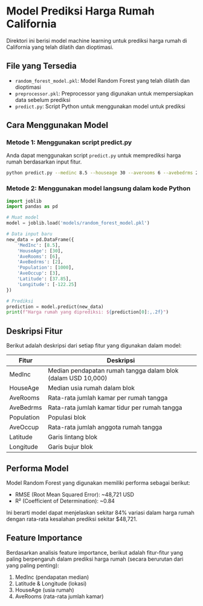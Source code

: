 # Model Prediksi Harga Rumah California

Direktori ini berisi model machine learning untuk prediksi harga rumah di California yang telah dilatih dan dioptimasi.

## File yang Tersedia

- `random_forest_model.pkl`: Model Random Forest yang telah dilatih dan dioptimasi
- `preprocessor.pkl`: Preprocessor yang digunakan untuk mempersiapkan data sebelum prediksi
- `predict.py`: Script Python untuk menggunakan model untuk prediksi

## Cara Menggunakan Model

### Metode 1: Menggunakan script predict.py

Anda dapat menggunakan script `predict.py` untuk memprediksi harga rumah berdasarkan input fitur.

```bash
python predict.py --medinc 8.5 --houseage 30 --averooms 6 --avebedrms 2 --population 1000 --aveoccup 3 --latitude 37.85 --longitude -122.25
```

### Metode 2: Menggunakan model langsung dalam kode Python

```python
import joblib
import pandas as pd

# Muat model
model = joblib.load('models/random_forest_model.pkl')

# Data input baru
new_data = pd.DataFrame({
    'MedInc': [8.5],
    'HouseAge': [30],
    'AveRooms': [6],
    'AveBedrms': [2],
    'Population': [1000],
    'AveOccup': [3],
    'Latitude': [37.85],
    'Longitude': [-122.25]
})

# Prediksi
prediction = model.predict(new_data)
print(f"Harga rumah yang diprediksi: ${prediction[0]:,.2f}")
```

## Deskripsi Fitur

Berikut adalah deskripsi dari setiap fitur yang digunakan dalam model:

| **Fitur** | **Deskripsi** |
|-------|-----------|
| MedInc | Median pendapatan rumah tangga dalam blok (dalam USD 10,000) |
| HouseAge | Median usia rumah dalam blok |
| AveRooms | Rata-rata jumlah kamar per rumah tangga |
| AveBedrms | Rata-rata jumlah kamar tidur per rumah tangga |
| Population | Populasi blok |
| AveOccup | Rata-rata jumlah anggota rumah tangga |
| Latitude | Garis lintang blok |
| Longitude | Garis bujur blok |

## Performa Model

Model Random Forest yang digunakan memiliki performa sebagai berikut:

- RMSE (Root Mean Squared Error): ~48,721 USD
- R² (Coefficient of Determination): ~0.84

Ini berarti model dapat menjelaskan sekitar 84% variasi dalam harga rumah dengan rata-rata kesalahan prediksi sekitar $48,721.

## Feature Importance

Berdasarkan analisis feature importance, berikut adalah fitur-fitur yang paling berpengaruh dalam prediksi harga rumah (secara berurutan dari yang paling penting):

1. MedInc (pendapatan median)
2. Latitude & Longitude (lokasi)
3. HouseAge (usia rumah)
4. AveRooms (rata-rata jumlah kamar)

